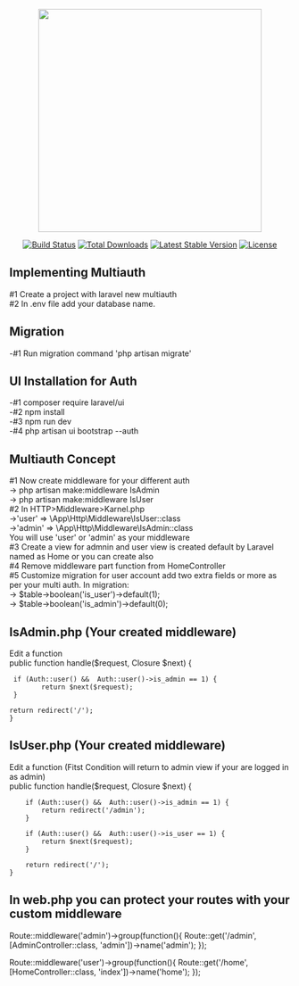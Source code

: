 <p align="center"><a href="https://laravel.com" target="_blank"><img src="https://raw.githubusercontent.com/laravel/art/master/logo-lockup/5%20SVG/2%20CMYK/1%20Full%20Color/laravel-logolockup-cmyk-red.svg" width="400"></a></p>

<p align="center">
<a href="https://travis-ci.org/laravel/framework"><img src="https://travis-ci.org/laravel/framework.svg" alt="Build Status"></a>
<a href="https://packagist.org/packages/laravel/framework"><img src="https://img.shields.io/packagist/dt/laravel/framework" alt="Total Downloads"></a>
<a href="https://packagist.org/packages/laravel/framework"><img src="https://img.shields.io/packagist/v/laravel/framework" alt="Latest Stable Version"></a>
<a href="https://packagist.org/packages/laravel/framework"><img src="https://img.shields.io/packagist/l/laravel/framework" alt="License"></a>
</p>

## Implementing Multiauth
#1 Create a project with laravel new multiauth <br/>
#2 In .env file add your database name. <br/>


## Migration
-#1 Run migration command 'php artisan migrate' <br/>

## UI Installation for Auth
-#1 composer require laravel/ui <br/>
-#2 npm install <br/>
-#3 npm run dev <br/>
-#4 php artisan ui bootstrap --auth <br/>


## Multiauth Concept

#1 Now create middleware for your different auth <br/>
-> php artisan make:middleware IsAdmin <br/>
-> php artisan make:middleware IsUser <br/>
#2 In HTTP>Middleware>Karnel.php <br/>
->'user' => \App\Http\Middleware\IsUser::class <br/>
->'admin' => \App\Http\Middleware\IsAdmin::class <br/>
You will use 'user' or 'admin' as your middleware <br/>
#3 Create a view for admnin and user view is created default by Laravel named as Home or you can create also <br/>
#4 Remove middleware part function from HomeController <br/>
#5 Customize migration for user account add two extra fields or more as per your multi auth. In migration: <br/>
-> $table->boolean('is_user')->default(1); <br/>
-> $table->boolean('is_admin')->default(0); <br/>



## IsAdmin.php (Your created middleware) 
Edit a function <br/>
   public function handle($request, Closure $next)
    {
        
     if (Auth::user() &&  Auth::user()->is_admin == 1) {
            return $next($request);
     }

    return redirect('/');
    }
    
    
## IsUser.php (Your created middleware)
Edit a function (Fitst Condition will return to admin view if your are logged in as admin) <br/>
    public function handle($request, Closure $next)
    {

        if (Auth::user() &&  Auth::user()->is_admin == 1) {
            return redirect('/admin');
        }

        if (Auth::user() &&  Auth::user()->is_user == 1) {
            return $next($request);
        }

        return redirect('/');
    }



## In web.php you can protect your routes with your custom middleware <br/>
Route::middleware('admin')->group(function(){
    Route::get('/admin', [AdminController::class, 'admin'])->name('admin');
});

Route::middleware('user')->group(function(){
    Route::get('/home', [HomeController::class, 'index'])->name('home');
});





